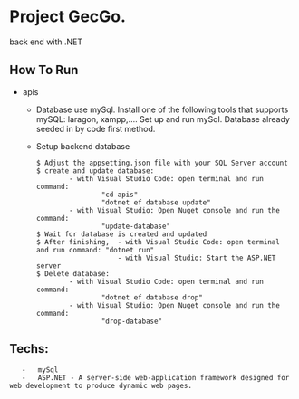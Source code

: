 # Project GecGo.
back end with .NET


## How To Run
-   apis
       -   Database use mySql.
                Install one of the following tools that supports mySQL:  laragon, xampp,....
                Set up and run mySql.
                Database already seeded in by code first method.
                
       -   Setup backend database
            ```
            $ Adjust the appsetting.json file with your SQL Server account
            $ create and update database: 
                    - with Visual Studio Code: open terminal and run command: 
                            "cd apis" 
                            "dotnet ef database update"
                    - with Visual Studio: Open Nuget console and run the command: 
                            "update-database"              
            $ Wait for database is created and updated
            $ After finishing,  - with Visual Studio Code: open terminal and run command: "dotnet run"
                                - with Visual Studio: Start the ASP.NET server
            $ Delete database: 
                    - with Visual Studio Code: open terminal and run command:  
                            "dotnet ef database drop"
                    - with Visual Studio: Open Nuget console and run the command: 
                            "drop-database" 
            ``` 


## Techs:
       -   mySql
       -   ASP.NET - A server-side web-application framework designed for web development to produce dynamic web pages.
